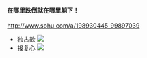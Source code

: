 #### 在哪里跌倒就在哪里躺下！
http://www.sohu.com/a/198930445_99897039
- 独占欲
![](http://5b0988e595225.cdn.sohucs.com/images/20171019/95214a9844a24818a6010a00ba9a4391.gif)
- 报复心
![](http://5b0988e595225.cdn.sohucs.com/images/20171019/a5b875c0a8bc488cac4b408e44ae0a04.gif)